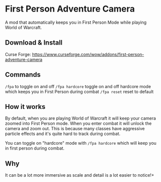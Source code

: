 # First Person Adventure Camera

A mod that automatically keeps you in First Person Mode while playing World of Warcraft.  

## Download & Install

Curse Forge: https://www.curseforge.com/wow/addons/first-person-adventure-camera

## Commands

`/fpa` to toggle on and off
`/fpa hardcore` toggle on and off hardcore mode which keeps you in First Person during combat
`/fpa reset` reset to default

## How it works

By default, when you are playing World of Warcraft it will keep your camera zoomed into First Person mode.  When you 
enter combat it will unlock the camera and zoom out. This is because many classes have aggressive particle effects
and it's quite hard to track during combat. 

You can toggle on "hardcore" mode  with `/fpa hardcore` which will keep you in first person during combat.

## Why

It can be a lot more immersive as scale and detail is a lot easier to notice!+
